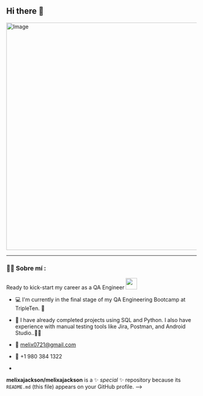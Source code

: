 ## Hi there 👋
<img width="2000" height="600" alt="Image" src="https://github.com/user-attachments/assets/de086e2f-6643-42fd-9109-24219c3583b5" />

---
 <div id="header" align="left">

### :man_technologist: Sobre mí :
Ready to kick-start my career as a QA Engineer <img decoding="async" src="https://media.giphy.com/media/WUlplcMpOCEmTGBtBW/giphy.gif" width="30">
* :computer: I'm currently in the final stage of my QA Engineering Bootcamp at TripleTen. :blue_book:

* :seedling: I have already completed projects using SQL and Python. I also have experience with manual testing tools like Jira, Postman, and Android Studio..:technologist:

* :e-mail: melix0721@gmail.com

* :iphone: +1 980 384 1322
* 
**melixajackson/melixajackson** is a ✨ _special_ ✨ repository because its `README.md` (this file) appears on your GitHub profile.
-->
